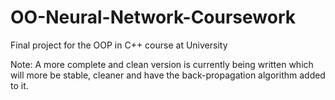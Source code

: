 # OO-Neural-Network-Coursework
Final project for the OOP in C++ course at University

Note: A more complete and clean version is currently being written which will more be stable, cleaner and have the back-propagation algorithm added to it.
